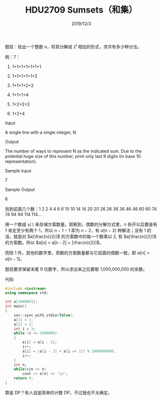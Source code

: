 ﻿---
title: HDU2709 Sumsets（和集）
date: 2019/12/3
updated: 2019/12/3
category: 
- OJ
tag: 
- 动态规划
- 递推
- Online Judge
---

题目：给出一个整数 n，将其分解成 $2^i$ 相加的形式，求共有多少种分法。
<!-- more -->
例：7：

1) 1+1+1+1+1+1+1

2) 1+1+1+1+1+2

3) 1+1+1+2+2

4) 1+1+1+4

5) 1+2+2+2

6) 1+2+4

Input

A single line with a single integer, N.

Output

The number of ways to represent N as the indicated sum. Due to the potential huge size of this number, print only last 9 digits (in base 10 representation).

Sample Input

7

Sample Output

6

找到前面几个数：1 2 2 4 4 6 6 10 10 14 14 20 20 26 26 36 36 46 46 60 60 74 74 94 94 114 114…

用一个数组 `a[]` 来存储方案数量。观察到，偶数的分解方式里，n 拆开以后要是有 1 肯定至少有两个 1，所以 $n - 1 - 1$ 即为 $n - 2$，有 $a[n - 2]$ 种解法；没有 1 的话，就是对 $a[\frac{n}{2}]$ 的方案数中的每一个数乘以 2, 有 $a[\frac{n}{2}]$ 的方案数。所以 $a[n] = a[n - 2] + [\frac{n}{2}]$。

而除 1 外，其他的数字里，奇数的方案数量都与它前面的偶数一致，即 $a[n] = a[n - 1]$。

题目要求保留末尾 9 位数字，所以求出来之后要取 1,000,000,000 的余数。

代码

```C++
#include <iostream>
using namespace std;

int a[1000001];
int main()
{
    ios::sync_with_stdio(false);
    a[1] = 1;
    a[2] = 2;
    int i = 3;
    while (i <= 1000000)
    {
        a[i] = a[i - 1];
        i++;
        a[i] = (a[i - 2] + a[i >> 1]) % 1000000000;
        i++;
    }
    int n;
    while(cin >> n)
        cout << a[n] << '\n';
    return 0;
}
```

算是 DP？有人说是简单的计数 DP，不过我也不太确定。
